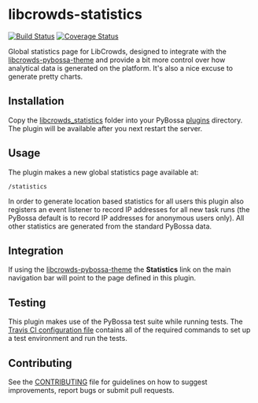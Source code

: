 # libcrowds-statistics

[![Build Status](https://travis-ci.org/LibCrowds/libcrowds-statistics.svg?branch=master)](https://travis-ci.org/LibCrowds/libcrowds-statistics)
[![Coverage Status](https://coveralls.io/repos/LibCrowds/libcrowds-statistics/badge.svg)](https://coveralls.io/github/LibCrowds/libcrowds-statistics?branch=master)

Global statistics page for LibCrowds, designed to integrate with the
[libcrowds-pybossa-theme](https://github.com/LibCrowds/libcrowds-pybossa-theme) and
provide a bit more control over how analytical data is generated on the platform.
It's also a nice excuse to generate pretty charts.


## Installation

Copy the [libcrowds_statistics](libcrowds_statistics) folder into your PyBossa
[plugins](https://github.com/PyBossa/pybossa/tree/master/pybossa/plugins) directory. The
plugin will be available after you next restart the server.


## Usage

The plugin makes a new global statistics page available at:

``` HTTP
/statistics
```

In order to generate location based statistics for all users this plugin also registers an
event listener to record IP addresses for all new task runs (the PyBossa default
is to record IP addresses for anonymous users only). All other statistics are
generated from the standard PyBossa data.


## Integration

If using the [libcrowds-pybossa-theme](https://github.com/LibCrowds/libcrowds-pybossa-theme) the
**Statistics** link on the main navigation bar will point to the page defined in this plugin.


## Testing

This plugin makes use of the PyBossa test suite while running tests. The
[Travis CI configuration file](.travis.yml) contains all of the required commands to set
up a test environment and run the tests.


## Contributing

See the [CONTRIBUTING](CONTRIBUTING.md) file for guidelines on how to suggest improvements,
report bugs or submit pull requests.
